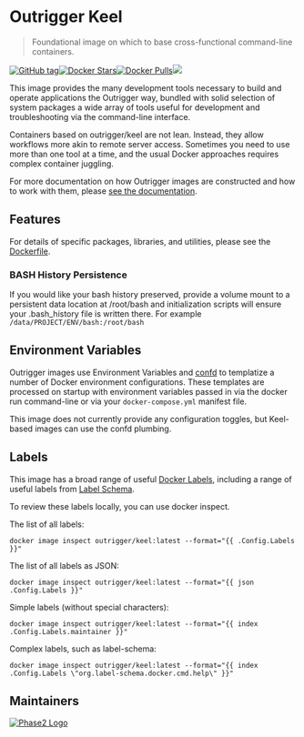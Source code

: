 # Outrigger Keel

> Foundational image on which to base cross-functional command-line containers.

[![GitHub tag](https://img.shields.io/github/tag/phase2/docker-keel.svg)](https://github.com/phase2/docker-keel)[![Docker Stars](https://img.shields.io/docker/stars/r/outrigger/keel.svg)](https://hub.docker.com/r/outrigger/keel)[![Docker Pulls](https://img.shields.io/docker/pulls/outrigger/keel.svg)](https://hub.docker.com/r/outrigger/keel)[![](https://images.microbadger.com/badges/image/outrigger/keel:dev.svg)](https://microbadger.com/images/outrigger/keel:dev "Get your own image badge on microbadger.com")

This image provides the many development tools necessary to build and operate
applications the Outrigger way, bundled with solid selection of system packages
a wide array of tools useful for development and troubleshooting via the
command-line interface.

Containers based on outrigger/keel are not lean. Instead, they allow workflows
more akin to remote server access. Sometimes you need to use more than one tool
at a time, and the usual Docker approaches requires complex container juggling.

For more documentation on how Outrigger images are constructed and how to work
with them, please [see the documentation](http://docs.outrigger.sh).

## Features

For details of specific packages, libraries, and utilities, please see the
[Dockerfile](https://github.com/phase2/docker-keel/blob/master/Dockerfile).

### BASH History Persistence

If you would like your bash history preserved, provide a volume mount to a persistent
data location at /root/bash and initialization scripts will ensure your .bash\_history
file is written there. For example `/data/PROJECT/ENV/bash:/root/bash`

## Environment Variables

Outrigger images use Environment Variables and [confd](https://github.com/kelseyhightower/confd)
to templatize a number of Docker environment configurations. These templates are
processed on startup with environment variables passed in via the docker run
command-line or via your `docker-compose.yml` manifest file.

This image does not currently provide any configuration toggles, but Keel-based
images can use the confd plumbing.

## Labels

This image has a broad range of useful [Docker Labels](https://docs.docker.com/engine/userguide/labels-custom-metadata/),
including a range of useful labels from [Label Schema](http://label-schema.org/rc1/).

To review these labels locally, you can use docker inspect.

The list of all labels:

```
docker image inspect outrigger/keel:latest --format="{{ .Config.Labels }}"
```

The list of all labels as JSON:

```
docker image inspect outrigger/keel:latest --format="{{ json .Config.Labels }}"
```

Simple labels (without special characters):

```
docker image inspect outrigger/keel:latest --format="{{ index .Config.Labels.maintainer }}"
```

Complex labels, such as label-schema:

```
docker image inspect outrigger/keel:latest --format="{{ index .Config.Labels \"org.label-schema.docker.cmd.help\" }}"
```

## Maintainers

[![Phase2 Logo](https://s3.amazonaws.com/phase2.public/logos/phase2-logo.png)](https://www.phase2technology.com)
